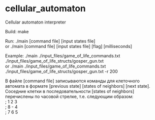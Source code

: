 # cellular_automaton
Сellular automaton interpreter

Build: make

Run: ./main [command file] [input states file]  
or   ./main [command file] [input states file] [flag] [milliseconds]

Example: ./main ./input_files/game_of_life_commands.txt ./input_files/game_of_life_structs/gosper_gun.txt  
or       ./main ./input_files/game_of_life_commands.txt ./input_files/game_of_life_structs/gosper_gun.txt -r 200

В файле [command file] записываются команды для клеточного автомата в формате [previous state] [states of neighbors] [next state].  
Соседние клетки в последовательности [states of neighbors] перечислены по часовой стрелке, т.е. следующим образом:  
; 1 2 3  
; 8 - 4  
; 7 6 5  
